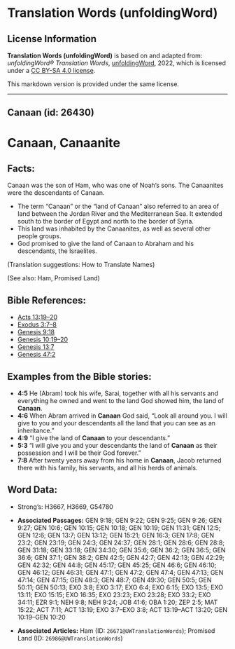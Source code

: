 # Translation Words (unfoldingWord)

## License Information

**Translation Words (unfoldingWord)** is based on and adapted from: _unfoldingWord® Translation Words_, [unfoldingWord](https://unfoldingword.org/utw), 2022, which is licensed under a [CC BY-SA 4.0 license](https://creativecommons.org/licenses/by-sa/4.0/legalcode.en).

This markdown version is provided under the same license.



--------------------------------

## Canaan (id: 26430)

Canaan, Canaanite
=================

Facts:
------

Canaan was the son of Ham, who was one of Noah’s sons. The Canaanites were the descendants of Canaan.

* The term “Canaan” or the “land of Canaan” also referred to an area of land between the Jordan River and the Mediterranean Sea. It extended south to the border of Egypt and north to the border of Syria.
* This land was inhabited by the Canaanites, as well as several other people groups.
* God promised to give the land of Canaan to Abraham and his descendants, the Israelites.

(Translation suggestions: How to Translate Names)

(See also: Ham, Promised Land)

Bible References:
-----------------

* [Acts 13:19–20](https://ref.ly/Acts13:19-Acts13:20)
* [Exodus 3:7–8](https://ref.ly/Exod3:7-Exod3:8)
* [Genesis 9:18](https://ref.ly/Gen9:18)
* [Genesis 10:19–20](https://ref.ly/Gen10:19-Gen10:20)
* [Genesis 13:7](https://ref.ly/Gen13:7)
* [Genesis 47:2](https://ref.ly/Gen47:2)

Examples from the Bible stories:
--------------------------------

* **4:5** He (Abram) took his wife, Sarai, together with all his servants and everything he owned and went to the land God showed him, the land of **Canaan**.
* **4:6** When Abram arrived in **Canaan** God said, “Look all around you. I will give to you and your descendants all the land that you can see as an inheritance.”
* **4:9** “I give the land of **Canaan** to your descendants.”
* **5:3** “I will give you and your descendants the land of **Canaan** as their possession and I will be their God forever.”
* **7:8** After twenty years away from his home in **Canaan**, Jacob returned there with his family, his servants, and all his herds of animals.

Word Data:
----------

* Strong’s: H3667, H3669, G54780

* **Associated Passages:** GEN 9:18; GEN 9:22; GEN 9:25; GEN 9:26; GEN 9:27; GEN 10:6; GEN 10:15; GEN 10:18; GEN 10:19; GEN 11:31; GEN 12:5; GEN 12:6; GEN 13:7; GEN 13:12; GEN 15:21; GEN 16:3; GEN 17:8; GEN 23:2; GEN 23:19; GEN 24:3; GEN 24:37; GEN 28:1; GEN 28:6; GEN 28:8; GEN 31:18; GEN 33:18; GEN 34:30; GEN 35:6; GEN 36:2; GEN 36:5; GEN 36:6; GEN 37:1; GEN 38:2; GEN 42:5; GEN 42:7; GEN 42:13; GEN 42:29; GEN 42:32; GEN 44:8; GEN 45:17; GEN 45:25; GEN 46:6; GEN 46:10; GEN 46:12; GEN 46:31; GEN 47:1; GEN 47:2; GEN 47:4; GEN 47:13; GEN 47:14; GEN 47:15; GEN 48:3; GEN 48:7; GEN 49:30; GEN 50:5; GEN 50:11; GEN 50:13; EXO 3:8; EXO 3:17; EXO 6:4; EXO 6:15; EXO 13:5; EXO 13:11; EXO 15:15; EXO 16:35; EXO 23:23; EXO 23:28; EXO 33:2; EXO 34:11; EZR 9:1; NEH 9:8; NEH 9:24; JOB 41:6; OBA 1:20; ZEP 2:5; MAT 15:22; ACT 7:11; ACT 13:19; EXO 3:7–EXO 3:8; ACT 13:19–ACT 13:20; GEN 10:19–GEN 10:20
* **Associated Articles:** Ham (ID: `26671@UWTranslationWords`); Promised Land (ID: `26986@UWTranslationWords`)

